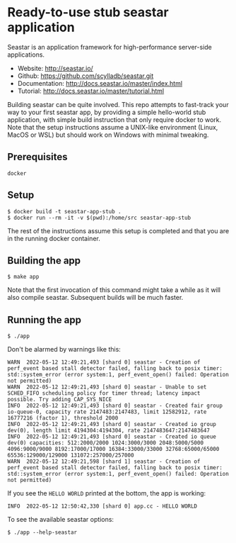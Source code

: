 # Ready-to-use stub seastar application

Seastar is an application framework for high-performance server-side applications.
* Website: http://seastar.io/
* Github: https://github.com/scylladb/seastar.git
* Documentation: http://docs.seastar.io/master/index.html
* Tutorial: http://docs.seastar.io/master/tutorial.html

Building seastar can be quite involved. This repo attempts to fast-track your way to your first seastar app, by providing a simple hello-world stub application, with simple build instruction that only require docker to work. Note that the setup instructions assume a UNIX-like environment (Linux, MacOS or WSL) but should work on Windows with minimal tweaking.

## Prerequisites

`docker`

## Setup

```
$ docker build -t seastar-app-stub .
$ docker run --rm -it -v $(pwd):/home/src seastar-app-stub
```
The rest of the instructions assume this setup is completed and that you are in the running docker container.

## Building the app

```
$ make app
```

Note that the first invocation of this command might take a while as it will also compile seastar. Subsequent builds will be much faster.

## Running the app

```
$ ./app
```

Don't be alarmed by warnings like this:
```
WARN  2022-05-12 12:49:21,493 [shard 0] seastar - Creation of perf_event based stall detector failed, falling back to posix timer: std::system_error (error system:1, perf_event_open() failed: Operation not permitted)
WARN  2022-05-12 12:49:21,493 [shard 0] seastar - Unable to set SCHED_FIFO scheduling policy for timer thread; latency impact possible. Try adding CAP_SYS_NICE
INFO  2022-05-12 12:49:21,493 [shard 0] seastar - Created fair group io-queue-0, capacity rate 2147483:2147483, limit 12582912, rate 16777216 (factor 1), threshold 2000
INFO  2022-05-12 12:49:21,493 [shard 0] seastar - Created io group dev(0), length limit 4194304:4194304, rate 2147483647:2147483647
INFO  2022-05-12 12:49:21,493 [shard 0] seastar - Created io queue dev(0) capacities: 512:2000/2000 1024:3000/3000 2048:5000/5000 4096:9000/9000 8192:17000/17000 16384:33000/33000 32768:65000/65000 65536:129000/129000 131072:257000/257000
WARN  2022-05-12 12:49:21,598 [shard 1] seastar - Creation of perf_event based stall detector failed, falling back to posix timer: std::system_error (error system:1, perf_event_open() failed: Operation not permitted)
```
If you see the `HELLO WORLD` printed at the bottom, the app is working:
```
INFO  2022-05-12 12:50:42,330 [shard 0] app.cc - HELLO WORLD
```

To see the available seastar options:
```
$ ./app --help-seastar
```
